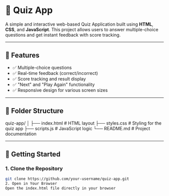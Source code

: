 # 🎯 Quiz App

A simple and interactive web-based Quiz Application built using **HTML**, **CSS**, and **JavaScript**. This project allows users to answer multiple-choice questions and get instant feedback with score tracking.

---

## 🌟 Features

- ✅ Multiple-choice questions
- ✅ Real-time feedback (correct/incorrect)
- ✅ Score tracking and result display
- ✅ "Next" and "Play Again" functionality
- ✅ Responsive design for various screen sizes

---

## 📁 Folder Structure

quiz-app/
│
├── index.html # HTML layout
├── styles.css # Styling for the quiz app
├── scripts.js # JavaScript logic
└── README.md # Project documentation

---

## 🚀 Getting Started

### 1. Clone the Repository

```bash
git clone https://github.com/your-username/quiz-app.git
2. Open in Your Browser
Open the index.html file directly in your browser
